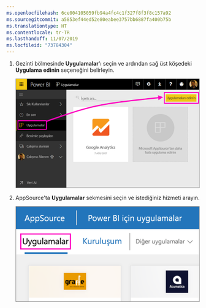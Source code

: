 ```yaml
---
ms.openlocfilehash: 6ce004105059fb94a4fc4c1f327f8f3f8c157a92
ms.sourcegitcommit: a5853ef44ed52e80eabee3757bb6887fa400b75b
ms.translationtype: HT
ms.contentlocale: tr-TR
ms.lasthandoff: 11/07/2019
ms.locfileid: "73784304"
---
```

1. Gezinti bölmesinde **Uygulamalar**'ı seçin ve ardından sağ üst köşedeki **Uygulama edinin** seçeneğini belirleyin.
   
     ![Uygulama edinin simgesi](./media/powerbi-service-apps-get-more-apps/power-bi-service-apps-get-apps-1-app-line.png)
2. AppSource'ta **Uygulamalar** sekmesini seçin ve istediğiniz hizmeti arayın.
   
    ![AppSource'taki Uygulamalar sekmesi](./media/powerbi-service-apps-get-more-apps/power-bi-appsource-apps.png)


